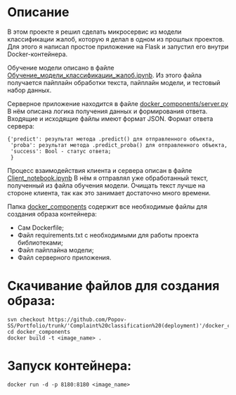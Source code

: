 # Описание
В этом проекте я решил сделать микросервис из модели классификации жалоб, которую я делал в одном из прошлых проектов. Для этого я написал простое приложение на Flask и запустил его внутри Docker-контейнера.

Обучение модели описано в файле [Обучение_модели_классификации_жалоб.ipynb](https://github.com/Popov-SS/Portfolio/blob/master/Complaint%20classification%20(deployment)/%D0%9E%D0%B1%D1%83%D1%87%D0%B5%D0%BD%D0%B8%D0%B5_%D0%BC%D0%BE%D0%B4%D0%B5%D0%BB%D0%B8_%D0%BA%D0%BB%D0%B0%D1%81%D1%81%D0%B8%D1%84%D0%B8%D0%BA%D0%B0%D1%86%D0%B8%D0%B8_%D0%B6%D0%B0%D0%BB%D0%BE%D0%B1.ipynb). 
Из этого файла получается пайплайн обработки текста, пайплайн модели, и тестовый набор данных. 

Серверное приложение находится в файле [docker_components/server.py](https://github.com/Popov-SS/Portfolio/blob/master/Complaint%20classification%20(deployment)/docker_components/server.py)
В нём описана логика получения данных и формирования ответа. Входящие и исходящие файлы имеют формат JSON. Формат ответа сервера:
```
{'predict': результат метода .predict() для отправленного объекта,
 'proba': результат метода .predict_proba() для отправленного объекта,
 'success': Bool - статус ответа; 
 }
```

Процесс взаимодействия клиента и сервера описан в файле [Client_notebook.ipynb](https://github.com/Popov-SS/Portfolio/blob/master/Complaint%20classification%20(deployment)/Client_notebook.ipynb)
В нём я отправлял уже обработанный текст, полученный из файла обучения модели. Очищать текст лучше на стороне клиента, так как это занимает достаточно много времени.

Папка [docker_components](https://github.com/Popov-SS/Portfolio/tree/master/Complaint%20classification%20(deployment)/docker_components) 
содержит все необходимые файлы для создания образа контейнера:
* Сам Dockerfile;
* Файл requirements.txt с необходимыми для работы проекта библиотеками;
* Файл пайплайна модели;
* Файл серверного приложения.

# Скачивание файлов для создания образа:
```
svn checkout https://github.com/Popov-SS/Portfolio/trunk/'Complaint%20classification%20(deployment)'/docker_components
cd docker_components
docker build -t <image_name> .
```
# Запуск контейнера:
```
docker run -d -p 8180:8180 <image_name>
```

